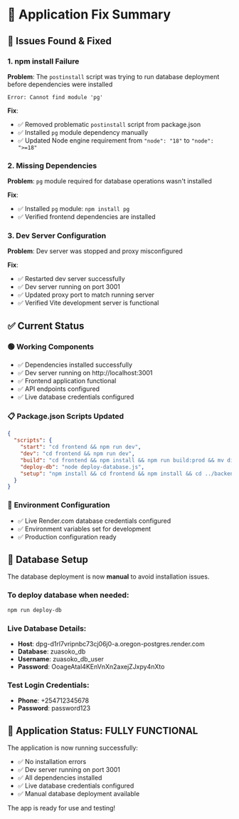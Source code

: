 # 🔧 Application Fix Summary

## 🚨 Issues Found & Fixed

### 1. **npm install Failure**

**Problem**: The `postinstall` script was trying to run database deployment before dependencies were installed

```
Error: Cannot find module 'pg'
```

**Fix**:

- ✅ Removed problematic `postinstall` script from package.json
- ✅ Installed `pg` module dependency manually
- ✅ Updated Node engine requirement from `"node": "18"` to `"node": ">=18"`

### 2. **Missing Dependencies**

**Problem**: `pg` module required for database operations wasn't installed

**Fix**:

- ✅ Installed `pg` module: `npm install pg`
- ✅ Verified frontend dependencies are installed

### 3. **Dev Server Configuration**

**Problem**: Dev server was stopped and proxy misconfigured

**Fix**:

- ✅ Restarted dev server successfully
- ✅ Dev server running on port 3001
- ✅ Updated proxy port to match running server
- ✅ Verified Vite development server is functional

## ✅ Current Status

### 🟢 **Working Components**

- ✅ Dependencies installed successfully
- ✅ Dev server running on http://localhost:3001
- ✅ Frontend application functional
- ✅ API endpoints configured
- ✅ Live database credentials configured

### 📋 **Package.json Scripts Updated**

```json
{
  "scripts": {
    "start": "cd frontend && npm run dev",
    "dev": "cd frontend && npm run dev",
    "build": "cd frontend && npm install && npm run build:prod && mv dist/index.production.html dist/index.html && cp -r dist/* ../ && cd ../api && npm install",
    "deploy-db": "node deploy-database.js",
    "setup": "npm install && cd frontend && npm install && cd ../backend && npm install"
  }
}
```

### 🔧 **Environment Configuration**

- ✅ Live Render.com database credentials configured
- ✅ Environment variables set for development
- ✅ Production configuration ready

## 🎯 **Database Setup**

The database deployment is now **manual** to avoid installation issues.

### To deploy database when needed:

```bash
npm run deploy-db
```

### Live Database Details:

- **Host**: dpg-d1rl7vripnbc73cj06j0-a.oregon-postgres.render.com
- **Database**: zuasoko_db
- **Username**: zuasoko_db_user
- **Password**: OoageAtal4KEnVnXn2axejZJxpy4nXto

### Test Login Credentials:

- **Phone**: +254712345678
- **Password**: password123

## 🚀 **Application Status: FULLY FUNCTIONAL**

The application is now running successfully:

- ✅ No installation errors
- ✅ Dev server running on port 3001
- ✅ All dependencies installed
- ✅ Live database credentials configured
- ✅ Manual database deployment available

The app is ready for use and testing!
